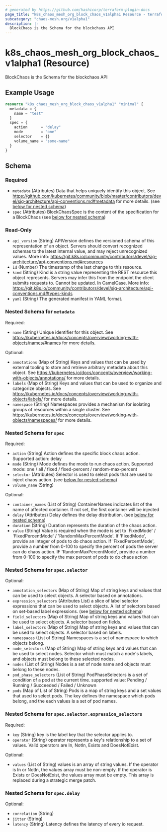 ```yaml
---
# generated by https://github.com/hashicorp/terraform-plugin-docs
page_title: "k8s_chaos_mesh_org_block_chaos_v1alpha1 Resource - terraform-provider-k8s"
subcategory: "chaos-mesh.org/v1alpha1"
description: |-
  BlockChaos is the Schema for the blockchaos API
---
```


# k8s_chaos_mesh_org_block_chaos_v1alpha1 (Resource)

BlockChaos is the Schema for the blockchaos API

## Example Usage

```terraform
resource "k8s_chaos_mesh_org_block_chaos_v1alpha1" "minimal" {
  metadata = {
    name = "test"
  }
  spec = {
    action      = "delay"
    mode        = "one"
    selector    = {}
    volume_name = "some-name"
  }
}
```

<!-- schema generated by tfplugindocs -->
## Schema

### Required

- `metadata` (Attributes) Data that helps uniquely identify this object. See https://github.com/kubernetes/community/blob/master/contributors/devel/sig-architecture/api-conventions.md#metadata for more details. (see [below for nested schema](#nestedatt--metadata))
- `spec` (Attributes) BlockChaosSpec is the content of the specification for a BlockChaos (see [below for nested schema](#nestedatt--spec))

### Read-Only

- `api_version` (String) APIVersion defines the versioned schema of this representation of an object. Servers should convert recognized schemas to the latest internal value, and may reject unrecognized values. More info: https://git.k8s.io/community/contributors/devel/sig-architecture/api-conventions.md#resources
- `id` (Number) The timestamp of the last change to this resource.
- `kind` (String) Kind is a string value representing the REST resource this object represents. Servers may infer this from the endpoint the client submits requests to. Cannot be updated. In CamelCase. More info: https://git.k8s.io/community/contributors/devel/sig-architecture/api-conventions.md#types-kinds
- `yaml` (String) The generated manifest in YAML format.

<a id="nestedatt--metadata"></a>
### Nested Schema for `metadata`

Required:

- `name` (String) Unique identifier for this object. See https://kubernetes.io/docs/concepts/overview/working-with-objects/names/#names for more details.

Optional:

- `annotations` (Map of String) Keys and values that can be used by external tooling to store and retrieve arbitrary metadata about this object. See https://kubernetes.io/docs/concepts/overview/working-with-objects/annotations/ for more details.
- `labels` (Map of String) Keys and values that can be used to organize and categorize objects. See https://kubernetes.io/docs/concepts/overview/working-with-objects/labels/ for more details.
- `namespace` (String) Namespaces provides a mechanism for isolating groups of resources within a single cluster. See https://kubernetes.io/docs/concepts/overview/working-with-objects/namespaces/ for more details.


<a id="nestedatt--spec"></a>
### Nested Schema for `spec`

Required:

- `action` (String) Action defines the specific block chaos action. Supported action: delay
- `mode` (String) Mode defines the mode to run chaos action. Supported mode: one / all / fixed / fixed-percent / random-max-percent
- `selector` (Attributes) Selector is used to select pods that are used to inject chaos action. (see [below for nested schema](#nestedatt--spec--selector))
- `volume_name` (String)

Optional:

- `container_names` (List of String) ContainerNames indicates list of the name of affected container. If not set, the first container will be injected
- `delay` (Attributes) Delay defines the delay distribution. (see [below for nested schema](#nestedatt--spec--delay))
- `duration` (String) Duration represents the duration of the chaos action.
- `value` (String) Value is required when the mode is set to 'FixedMode' / 'FixedPercentMode' / 'RandomMaxPercentMode'. If 'FixedMode', provide an integer of pods to do chaos action. If 'FixedPercentMode', provide a number from 0-100 to specify the percent of pods the server can do chaos action. IF 'RandomMaxPercentMode',  provide a number from 0-100 to specify the max percent of pods to do chaos action

<a id="nestedatt--spec--selector"></a>
### Nested Schema for `spec.selector`

Optional:

- `annotation_selectors` (Map of String) Map of string keys and values that can be used to select objects. A selector based on annotations.
- `expression_selectors` (Attributes List) a slice of label selector expressions that can be used to select objects. A list of selectors based on set-based label expressions. (see [below for nested schema](#nestedatt--spec--selector--expression_selectors))
- `field_selectors` (Map of String) Map of string keys and values that can be used to select objects. A selector based on fields.
- `label_selectors` (Map of String) Map of string keys and values that can be used to select objects. A selector based on labels.
- `namespaces` (List of String) Namespaces is a set of namespace to which objects belong.
- `node_selectors` (Map of String) Map of string keys and values that can be used to select nodes. Selector which must match a node's labels, and objects must belong to these selected nodes.
- `nodes` (List of String) Nodes is a set of node name and objects must belong to these nodes.
- `pod_phase_selectors` (List of String) PodPhaseSelectors is a set of condition of a pod at the current time. supported value: Pending / Running / Succeeded / Failed / Unknown
- `pods` (Map of List of String) Pods is a map of string keys and a set values that used to select pods. The key defines the namespace which pods belong, and the each values is a set of pod names.

<a id="nestedatt--spec--selector--expression_selectors"></a>
### Nested Schema for `spec.selector.expression_selectors`

Required:

- `key` (String) key is the label key that the selector applies to.
- `operator` (String) operator represents a key's relationship to a set of values. Valid operators are In, NotIn, Exists and DoesNotExist.

Optional:

- `values` (List of String) values is an array of string values. If the operator is In or NotIn, the values array must be non-empty. If the operator is Exists or DoesNotExist, the values array must be empty. This array is replaced during a strategic merge patch.



<a id="nestedatt--spec--delay"></a>
### Nested Schema for `spec.delay`

Optional:

- `correlation` (String)
- `jitter` (String)
- `latency` (String) Latency defines the latency of every io request.


